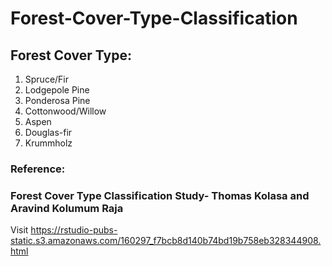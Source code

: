 # Forest-Cover-Type-Classification

## Forest Cover Type: 
1. Spruce/Fir
2. Lodgepole Pine
3. Ponderosa Pine
4. Cottonwood/Willow
5. Aspen
6. Douglas-fir
7. Krummholz




### Reference:
### Forest Cover Type Classification Study- Thomas Kolasa and Aravind Kolumum Raja
Visit https://rstudio-pubs-static.s3.amazonaws.com/160297_f7bcb8d140b74bd19b758eb328344908.html
